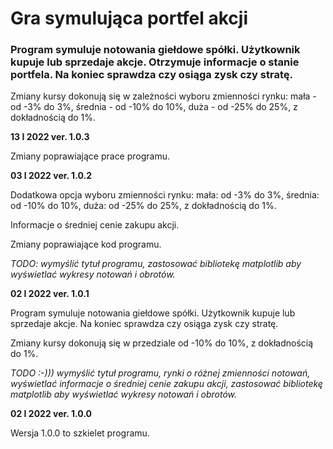 <h1>Gra symulująca portfel akcji</h1>

<h3>Program symuluje notowania giełdowe spółki. Użytkownik kupuje lub sprzedaje akcje. Otrzymuje informacje o stanie portfela. Na koniec sprawdza czy osiąga zysk
czy stratę.</h3>

Zmiany kursy dokonują się w zależności  wyboru zmienności rynku: mała - od -3% do 3%, średnia - od -10% do 10%, duża - od -25% do 25%, z dokładnością do 1%.

**13 I 2022 ver. 1.0.3**

Zmiany poprawiające prace programu.

**03 I 2022 ver. 1.0.2**

Dodatkowa opcja wyboru zmienności rynku: mała: od -3% do 3%, średnia: od -10% do 10%, duża: od -25% do 25%, z dokładnością do 1%.

Informacje o średniej cenie zakupu akcji.

Zmiany poprawiające kod programu.

*TODO: wymyślić tytuł programu, zastosować bibliotekę matplotlib aby wyświetlać wykresy notowań i obrotów.*

**02 I 2022 ver. 1.0.1**

Program symuluje notowania giełdowe spółki. Użytkownik kupuje lub sprzedaje akcje. Na koniec sprawdza czy osiąga zysk
czy stratę.

Zmiany kursy dokonują się w przedziale od -10% do 10%, z dokładnością do 1%.

*TODO :-))) wymyślić tytuł programu, rynki o różnej zmienności notowań, wyświetlać informacje o średniej cenie zakupu akcji, zastosować bibliotekę matplotlib aby wyświetlać wykresy notowań i obrotów.*

**02 I 2022 ver. 1.0.0**

Wersja 1.0.0 to szkielet programu.
